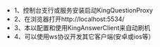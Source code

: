 * 1、控制台支行或服务安装启动KingQuestionProxy
* 2、在浏览器打开http://localhost:5534/
* 3、本以配置和使用KingAnswerClient来自动刷机
* 4、可以使用ws协议开发其它客户端(安卓或ios等）

